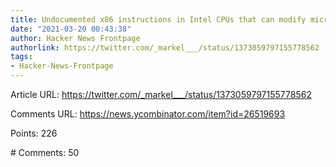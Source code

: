 ```yaml
---
title: Undocumented x86 instructions in Intel CPUs that can modify microcode
date: "2021-03-20 00:43:38"
author: Hacker News Frontpage
authorlink: https://twitter.com/_markel___/status/1373059797155778562
tags:
- Hacker-News-Frontpage
---
```


<p>Article URL: <a href="https://twitter.com/_markel___/status/1373059797155778562">https://twitter.com/_markel___/status/1373059797155778562</a></p>
<p>Comments URL: <a href="https://news.ycombinator.com/item?id=26519693">https://news.ycombinator.com/item?id=26519693</a></p>
<p>Points: 226</p>
<p># Comments: 50</p>
